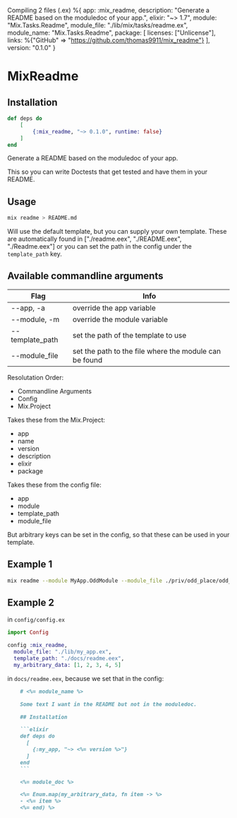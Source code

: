 Compiling 2 files (.ex)
%{
  app: :mix_readme,
  description: "Generate a README based on the moduledoc of your app.",
  elixir: "~> 1.7",
  module: "Mix.Tasks.Readme",
  module_file: "./lib/mix/tasks/readme.ex",
  module_name: "Mix.Tasks.Readme",
  package: [
    licenses: ["Unlicense"],
    links: %{"GitHub" => "https://github.com/thomas9911/mix_readme"}
  ],
  version: "0.1.0"
}
# MixReadme

## Installation

```elixir
def deps do
    [
        {:mix_readme, "~> 0.1.0", runtime: false}
    ]
end
```

Generate a README based on the moduledoc of your app.

This so you can write Doctests that get tested and have them in your README.

## Usage
```sh
mix readme > README.md
```

Will use the default template, but you can supply your own template. These are automatically found in ["./readme.eex", "./README.eex", "./Readme.eex"] or you can set the path in the config under the `template_path` key.

## Available commandline arguments

| Flag            | Info                                                   |
| --------------- | ------------------------------------------------------ |
| --app,     -a   | override the app variable                              |
| --module,  -m   | override the module variable                           |
| --template_path | set the path of the template to use                    |
| --module_file   | set the path to the file where the module can be found |

Resolutation Order:
- Commandline Arguments
- Config
- Mix.Project

Takes these from the Mix.Project:
- app
- name
- version
- description
- elixir
- package

Takes these from the config file:
- app
- module
- template_path
- module_file

But arbitrary keys can be set in the config, so that these can be used in your template.

## Example 1

```sh
mix readme --module MyApp.OddModule --module_file ./priv/odd_place/odd_module.ex > README.md
``` 

## Example 2

in `config/config.ex`
```elixir
import Config

config :mix_readme,
  module_file: "./lib/my_app.ex",
  template_path: "./docs/readme.eex",
  my_arbitrary_data: [1, 2, 3, 4, 5]
```

in `docs/readme.eex`, because we set that in the config:
```markdown
    # <%= module_name %>

    Some text I want in the README but not in the moduledoc.

    ## Installation

    ```elixir
    def deps do
      [
        {:my_app, "~> <%= version %>"}
      ]
    end
    ```

    <%= module_doc %>

    <%= Enum.map(my_arbitrary_data, fn item -> %>
    - <%= item %>
    <%= end) %>
```



